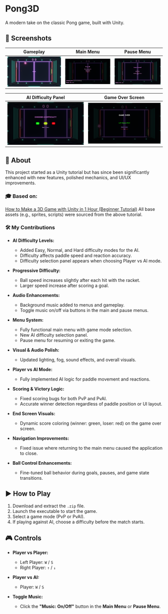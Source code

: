 # Pong3D

A modern take on the classic Pong game, built with Unity.

## 📸 Screenshots

| Gameplay                          | Main Menu                              | Pause Menu                               |
| --------------------------------- | -------------------------------------- | ---------------------------------------- |
| ![GamePlay](ScreenShots/Game.png) | ![Main Menu](ScreenShots/MainMenu.png) | ![Pause Menu](ScreenShots/PauseMenu.png) |

| AI Difficulty Panel       | Game Over Screen                      |
| ------------------------- | ------------------------------------- |
| ![AI](ScreenShots/AI.png) | ![GameOver](ScreenShots/GameOver.png) |

## 🧠 About

This project started as a Unity tutorial but has since been significantly enhanced with new features, polished mechanics, and UI/UX improvements.

### 🎓 Based on:

[How to Make a 3D Game with Unity in 1 Hour (Beginner Tutorial)](https://www.youtube.com/watch?v=b3xgCUlst88)
All base assets (e.g., sprites, scripts) were sourced from the above tutorial.

### 🛠️ My Contributions

* **AI Difficulty Levels:**

  * Added Easy, Normal, and Hard difficulty modes for the AI.
  * Difficulty affects paddle speed and reaction accuracy.
  * Difficulty selection panel appears when choosing Player vs AI mode.

* **Progressive Difficulty:**

  * Ball speed increases slightly after each hit with the racket.
  * Larger speed increase after scoring a goal.

* **Audio Enhancements:**

  * Background music added to menus and gameplay.
  * Toggle music on/off via buttons in the main and pause menus.

* **Menu System:**

  * Fully functional main menu with game mode selection.
  * New AI difficulty selection panel.
  * Pause menu for resuming or exiting the game.

* **Visual & Audio Polish:**

  * Updated lighting, fog, sound effects, and overall visuals.

* **Player vs AI Mode:**

  * Fully implemented AI logic for paddle movement and reactions.

* **Scoring & Victory Logic:**

  * Fixed scoring bugs for both PvP and PvAI.
  * Accurate winner detection regardless of paddle position or UI layout.

* **End Screen Visuals:**

  * Dynamic score coloring (winner: green, loser: red) on the game over screen.

* **Navigation Improvements:**

  * Fixed issue where returning to the main menu caused the application to close.

* **Ball Control Enhancements:**

  * Fine-tuned ball behavior during goals, pauses, and game state transitions.

## ▶️ How to Play

1. Download and extract the `.zip` file.
2. Launch the executable to start the game.
3. Select a game mode (PvP or PvAI).
4. If playing against AI, choose a difficulty before the match starts.

## 🎮 Controls

* **Player vs Player:**

  * Left Player: `W` / `S`
  * Right Player: `↑` / `↓`

* **Player vs AI:**

  * Player: `W` / `S`

* **Toggle Music:**

  * Click the **"Music: On/Off"** button in the **Main Menu** or **Pause Menu**.


